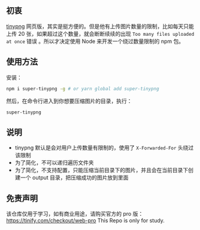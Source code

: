 ## 初衷
[tinypng](https://tinypng.com/) 网页版，其实是挺方便的。但是他有上传图片数量的限制，比如每天只能上传 20 张，如果超过这个数量，就会断断续续的出现 `Too many files uploaded at once` 错误 。所以才决定使用 Node 来开发一个绕过数量限制的 npm 包。


## 使用方法
安装：
```bash
npm i super-tinypng -g # or yarn global add super-tinypng
```

然后，在命令行进入到你想要压缩图片的目录，执行：
```bash
super-tinypng
```

## 说明
- tinypng 默认是会对用户上传数量有限制的，使用了 `X-Forwarded-For` 头绕过该限制
- 为了简化，不可以递归遍历文件夹
- 为了简化，不支持配置，只能压缩当前目录下的图片，并且会在当前目录下创建一个 output 目录，把压缩成功的图片放到里面

## 免责声明
该仓库仅用于学习，如有商业用途，请购买官方的 pro 版：https://tinify.com/checkout/web-pro
This Repo is only for study. 
